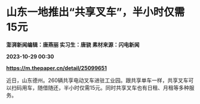 # 山东一地推出“共享叉车”，半小时仅需15元
**澎湃新闻编辑：唐燕丽 实习生：唐骁 素材来源：闪电新闻**

**2023-10-29 00:30**

**https://m.thepaper.cn/detail/25099651**

近日，山东德州。260辆共享电动叉车进驻工业园。跟共享单车一样，共享叉车可以扫码用车，随借随还，半小时仅需15元。同时共享叉车也有日租、月租等多种服务。